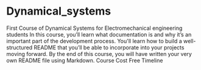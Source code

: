 # Dynamical_systems
First Course of Dynamical Systems for Electromechanical engineering students
In this course, you’ll learn what documentation is and why it’s an important part of the development process. You'll learn how to build a well-structured README that you’ll be able to incorporate into your projects moving forward. By the end of this course, you will have written your very own README file using Markdown. Course Cost Free Timeline
